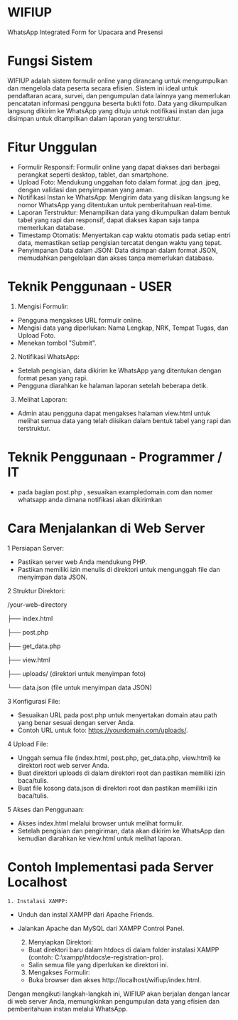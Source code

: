# WIFIUP
WhatsApp Integrated Form for Upacara and Presensi

# Fungsi Sistem
WIFIUP adalah sistem formulir online yang dirancang untuk mengumpulkan dan mengelola data peserta secara efisien. Sistem ini ideal untuk pendaftaran acara, survei, dan pengumpulan data lainnya yang memerlukan pencatatan informasi pengguna beserta bukti foto. Data yang dikumpulkan langsung dikirim ke WhatsApp yang dituju untuk notifikasi instan dan juga disimpan untuk ditampilkan dalam laporan yang terstruktur.

# Fitur Unggulan
- Formulir Responsif: Formulir online yang dapat diakses dari berbagai perangkat seperti desktop, tablet, dan smartphone.
- Upload Foto: Mendukung unggahan foto dalam format .jpg dan .jpeg, dengan validasi dan penyimpanan yang aman.
- Notifikasi Instan ke WhatsApp: Mengirim data yang diisikan langsung ke nomor WhatsApp yang ditentukan untuk pemberitahuan real-time.
- Laporan Terstruktur: Menampilkan data yang dikumpulkan dalam bentuk tabel yang rapi dan responsif, dapat diakses kapan saja tanpa memerlukan database.
- Timestamp Otomatis: Menyertakan cap waktu otomatis pada setiap entri data, memastikan setiap pengisian tercatat dengan waktu yang tepat.
- Penyimpanan Data dalam JSON: Data disimpan dalam format JSON, memudahkan pengelolaan dan akses tanpa memerlukan database.

# Teknik Penggunaan - USER

1.	Mengisi Formulir:
- Pengguna mengakses URL formulir online.
- Mengisi data yang diperlukan: Nama Lengkap, NRK, Tempat Tugas, dan Upload Foto.
- Menekan tombol "Submit".

2. Notifikasi WhatsApp:
- Setelah pengisian, data dikirim ke WhatsApp yang ditentukan dengan format pesan yang rapi.
- Pengguna diarahkan ke halaman laporan setelah beberapa detik.

3. Melihat Laporan:
- Admin atau pengguna dapat mengakses halaman view.html untuk melihat semua data yang telah diisikan dalam bentuk tabel yang rapi dan terstruktur.

# Teknik Penggunaan - Programmer / IT

- pada bagian post.php , sesuaikan exampledomain.com dan nomer whatsapp anda dimana notifikasi akan dikirimkan

# Cara Menjalankan di Web Server

1 Persiapan Server:
- Pastikan server web Anda mendukung PHP.
- Pastikan memiliki izin menulis di direktori untuk mengunggah file dan menyimpan data JSON.

2 Struktur Direktori:

/your-web-directory

├── index.html

├── post.php

├── get_data.php

├── view.html

├── uploads/ (direktori untuk menyimpan foto)

└── data.json (file untuk menyimpan data JSON)

3 Konfigurasi File:
- Sesuaikan URL pada post.php untuk menyertakan domain atau path yang benar sesuai dengan server Anda.
- Contoh URL untuk foto: https://yourdomain.com/uploads/.

4 Upload File:
- Unggah semua file (index.html, post.php, get_data.php, view.html) ke direktori root web server Anda.
- Buat direktori uploads di dalam direktori root dan pastikan memiliki izin baca/tulis.
- Buat file kosong data.json di direktori root dan pastikan memiliki izin baca/tulis.

5 Akses dan Penggunaan:
- Akses index.html melalui browser untuk melihat formulir.
- Setelah pengisian dan pengiriman, data akan dikirim ke WhatsApp dan kemudian diarahkan ke view.html untuk melihat laporan.


# Contoh Implementasi pada Server Localhost

	1. Instalasi XAMPP:

- Unduh dan instal XAMPP dari Apache Friends.
- Jalankan Apache dan MySQL dari XAMPP Control Panel.

	2. Menyiapkan Direktori:

	- Buat direktori baru dalam htdocs di dalam folder instalasi XAMPP (contoh: C:\xampp\htdocs\e-registration-pro).
	- Salin semua file yang diperlukan ke direktori ini.

	3. Mengakses Formulir:

	- Buka browser dan akses http://localhost/wifiup/index.html.
 
Dengan mengikuti langkah-langkah ini, WIFIUP akan berjalan dengan lancar di web server Anda, memungkinkan pengumpulan data yang efisien dan pemberitahuan instan melalui WhatsApp.
